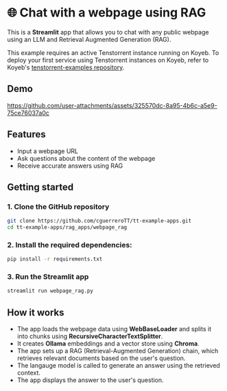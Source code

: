# 🌐 Chat with a webpage using RAG
This is a **Streamlit** app that allows you to chat with any public webpage using an LLM and Retrieval Augmented Generation (RAG).  

This example requires an active Tenstorrent instance running on Koyeb.  To deploy your first service using Tenstorrent instances on Koyeb, refer to Koyeb's [tenstorrent-examples repository](https://github.com/koyeb/tenstorrent-examples).

## Demo

https://github.com/user-attachments/assets/325570dc-8a95-4b6c-a5e9-75ce76037a0c

## Features
- Input a webpage URL
- Ask questions about the content of the webpage
- Receive accurate answers using RAG

## Getting started

### 1. Clone the GitHub repository
```bash
git clone https://github.com/cguerreroTT/tt-example-apps.git
cd tt-example-apps/rag_apps/webpage_rag
```

### 2. Install the required dependencies:
```bash
pip install -r requirements.txt
```

### 3. Run the Streamlit app
```bash
streamlit run webpage_rag.py
```

## How it works

- The app loads the webpage data using **WebBaseLoader** and splits it into chunks using **RecursiveCharacterTextSplitter**.
- It creates **Ollama** embeddings and a vector store using **Chroma**.
- The app sets up a RAG (Retrieval-Augmented Generation) chain, which retrieves relevant documents based on the user's question.
- The langauge model is called to generate an answer using the retrieved context.
- The app displays the answer to the user's question.
